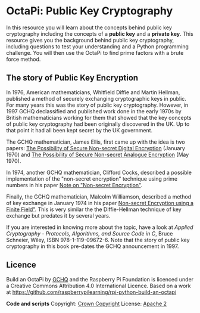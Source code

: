 # OctaPi: Public Key Cryptography

In this resource you will learn about the concepts behind public key cryptography including the concepts of a **public key** and a **private key**. This resource gives you the background behind public key cryptography, including questions to test your understanding and a Python programming challenge. You will then use the OctaPi to find prime factors with a brute force method.

## The story of Public Key Encryption

In 1976, American mathematicians, Whitfield Diffie and Martin Hellman, published a method of securely exchanging cryptographic keys in public. For many years this was the story of public key cryptography. However, in 1997 GCHQ declassified and published work done in the early 1970s by British mathematicians working for them that showed that the key concepts of public key cryptography had been originally discovered in the UK. Up to that point it had all been kept secret by the UK government.

The GCHQ mathematician, James Ellis, first came up with the idea is two papers: [The Possibility of Secure Non-secret Digital Encryption](https://www.gchq.gov.uk/sites/default/files/document_files/CESG_Research_Report_No_3006_0.pdf) (January 1970) and [The Possibility of Secure Non-secret Analogue Encryption](https://www.gchq.gov.uk/sites/default/files/document_files/CESG_Research_Report_No_3007_0.pdf) (May 1970).

In 1974, another GCHQ mathematician, Clifford Cocks, described a possible implementation of the "non-secret encryption" technique using prime numbers in his paper [Note on "Non-secret Encryption"](https://www.gchq.gov.uk/sites/default/files/document_files/Cliff%20Cocks%20paper%2019731120.pdf).

Finally, the GCHQ mathematician, Malcolm Williamson, described a method of key exchange in January 1974 in his paper [Non-secret Encryption using a Finite Field"](https://www.gchq.gov.uk/sites/default/files/document_files/nonsecret_encryption_finite_field_0.pdf). This is very similar the the Diffie-Hellman technique of key exchange but predates it by several years.

If you are interested in knowing more about the topic, have a look at _Applied Cryptography - Protocols, Algorithms, and Source Code in C_, Bruce Schneier, Wiley, ISBN 978-1-119-09672-6. Note that the story of public key cryptography in this book pre-dates the GCHQ announcement in 1997.

## Licence

Build an OctaPi by [GCHQ](https://www.gchq.gov.uk/) and the Raspberry Pi Foundation is licenced under a Creative Commons Attribution 4.0 International Licence.
Based on a work at https://github.com/raspberrypilearning/rpi-python-build-an-octapi

**Code and scripts**
Copyright: [Crown Copyright](https://www.nationalarchives.gov.uk/information-management/re-using-public-sector-information/uk-government-licensing-framework/crown-copyright/)
License: [Apache 2](https://www.apache.org/licenses/LICENSE-2.0)
